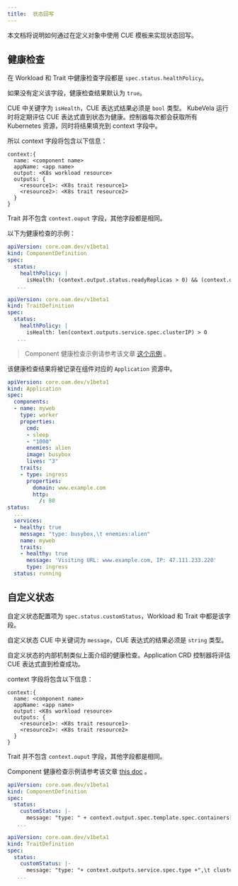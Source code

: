 ```yaml
---
title:  状态回写
---
```


本文档将说明如何通过在定义对象中使用 CUE 模板来实现状态回写。 

## 健康检查

在 Workload 和 Trait 中健康检查字段都是 `spec.status.healthPolicy`。

如果没有定义该字段，健康检查结果默认为 `true`。

CUE 中关键字为 `isHealth`，CUE 表达式结果必须是 `bool` 类型。
KubeVela 运行时将定期评估 CUE 表达式直到状态为健康。控制器每次都会获取所有 Kubernetes 资源，同时将结果填充到 context 字段中。

所以 context 字段将包含以下信息：

```cue
context:{
  name: <component name>
  appName: <app name>
  output: <K8s workload resource>
  outputs: {
    <resource1>: <K8s trait resource1>
    <resource2>: <K8s trait resource2>
  }
}
```

Trait 并不包含 `context.ouput` 字段，其他字段都是相同。

以下为健康检查的示例：

```yaml
apiVersion: core.oam.dev/v1beta1
kind: ComponentDefinition
spec:
  status:
    healthPolicy: |
      isHealth: (context.output.status.readyReplicas > 0) && (context.output.status.readyReplicas == context.output.status.replicas)
   ...
```

```yaml
apiVersion: core.oam.dev/v1beta1
kind: TraitDefinition
spec:
  status:
    healthPolicy: |
      isHealth: len(context.outputs.service.spec.clusterIP) > 0
   ...
```

> Component 健康检查示例请参考该文章 [这个示例](https://github.com/oam-dev/kubevela/blob/master/docs/examples/app-with-status/template.yaml) 。

该健康检查结果将被记录在组件对应的 `Application` 资源中。

```yaml
apiVersion: core.oam.dev/v1beta1
kind: Application
spec:
  components:
  - name: myweb
    type: worker    
    properties:
      cmd:
      - sleep
      - "1000"
      enemies: alien
      image: busybox
      lives: "3"
    traits:
    - type: ingress
      properties:
        domain: www.example.com
        http:
          /: 80
status:
  ...
  services:
  - healthy: true
    message: "type: busybox,\t enemies:alien"
    name: myweb
    traits:
    - healthy: true
      message: 'Visiting URL: www.example.com, IP: 47.111.233.220'
      type: ingress
  status: running
```

## 自定义状态

自定义状态配置项为 `spec.status.customStatus`，Workload 和 Trait 中都是该字段。

自定义状态 CUE 中关键词为 `message`，CUE 表达式的结果必须是 `string` 类型。

自定义状态的内部机制类似上面介绍的健康检查。Application CRD 控制器将评估 CUE 表达式直到检查成功。

context 字段将包含以下信息：

```cue
context:{
  name: <component name>
  appName: <app name>
  output: <K8s workload resource>
  outputs: {
    <resource1>: <K8s trait resource1>
    <resource2>: <K8s trait resource2>
  }
}
```

Trait 并不包含 `context.ouput` 字段，其他字段都是相同。

Component 健康检查示例请参考该文章 [this doc](https://github.com/oam-dev/kubevela/blob/master/docs/examples/app-with-status/template.yaml) 。

```yaml
apiVersion: core.oam.dev/v1beta1
kind: ComponentDefinition
spec:
  status:
    customStatus: |-
      message: "type: " + context.output.spec.template.spec.containers[0].image + ",\t enemies:" + context.outputs.gameconfig.data.enemies
   ...
```

```yaml
apiVersion: core.oam.dev/v1beta1
kind: TraitDefinition
spec:
  status:
    customStatus: |-
      message: "type: "+ context.outputs.service.spec.type +",\t clusterIP:"+ context.outputs.service.spec.clusterIP+",\t ports:"+ "\(context.outputs.service.spec.ports[0].port)"+",\t domain"+context.outputs.ingress.spec.rules[0].host
   ...
```
